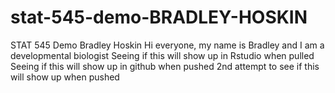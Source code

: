 # stat-545-demo-BRADLEY-HOSKIN
STAT 545 Demo
Bradley Hoskin
Hi everyone, my name is Bradley and I am a developmental biologist
Seeing if this will show up in Rstudio when pulled
Seeing if this will show up in github when pushed
2nd attempt to see if this will show up when pushed

